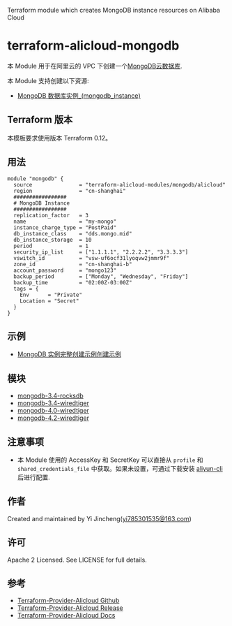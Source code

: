 Terraform module which creates MongoDB instance resources on Alibaba Cloud

terraform-alicloud-mongodb
=====================================================================


本 Module 用于在阿里云的 VPC 下创建一个[MongoDB云数据库](https://help.aliyun.com/document_detail/26558.html). 

本 Module 支持创建以下资源:

* [MongoDB 数据库实例_(mongodb_instance)](https://www.terraform.io/docs/providers/alicloud/r/mongodb_instance.html)

## Terraform 版本

本模板要求使用版本 Terraform 0.12。

## 用法

```hcl
module "mongodb" {
  source               = "terraform-alicloud-modules/mongodb/alicloud"
  region               = "cn-shanghai"
  #################
  # MongoDB Instance
  #################
  replication_factor   = 3
  name                 = "my-mongo"
  instance_charge_type = "PostPaid"
  db_instance_class    = "dds.mongo.mid"
  db_instance_storage  = 10
  period               = 1
  security_ip_list     = ["1.1.1.1", "2.2.2.2", "3.3.3.3"]
  vswitch_id           = "vsw-uf6ocf31lyoqvw2jmmr9f"
  zone_id              = "cn-shanghai-b"
  account_password     = "mongo123"
  backup_period        = ["Monday", "Wednesday", "Friday"]
  backup_time          = "02:00Z-03:00Z"
  tags = {
    Env      = "Private"
    Location = "Secret"
  }
}
```

## 示例

* [MongoDB 实例完整创建示例创建示例](https://github.com/terraform-alicloud-modules/terraform-alicloud-mongodb/tree/master/examples/mongodb)

## 模块

* [mongodb-3.4-rocksdb](https://github.com/terraform-alicloud-mongodb/tree/mongodb/modules/mongodb-3.4-rocksdb)
* [mongodb-3.4-wiredtiger](https://github.com/terraform-alicloud-mongodb/tree/mongodb/modules/mongodb-3.4-wiredtiger)
* [mongodb-4.0-wiredtiger](https://github.com/terraform-alicloud-mongodb/tree/mongodb/modules/mongodb-4.0-wiredtiger)
* [mongodb-4.2-wiredtiger](https://github.com/terraform-alicloud-mongodb/tree/mongodb/modules/mongodb-4.2-wiredtiger)


## 注意事项

* 本 Module 使用的 AccessKey 和 SecretKey 可以直接从 `profile` 和 `shared_credentials_file` 中获取。如果未设置，可通过下载安装 [aliyun-cli](https://github.com/aliyun/aliyun-cli#installation) 后进行配置.

作者
-------
Created and maintained by Yi Jincheng(yi785301535@163.com)

许可
----
Apache 2 Licensed. See LICENSE for full details.

参考
---------
* [Terraform-Provider-Alicloud Github](https://github.com/terraform-providers/terraform-provider-alicloud)
* [Terraform-Provider-Alicloud Release](https://releases.hashicorp.com/terraform-provider-alicloud/)
* [Terraform-Provider-Alicloud Docs](https://www.terraform.io/docs/providers/alicloud/index.html)


